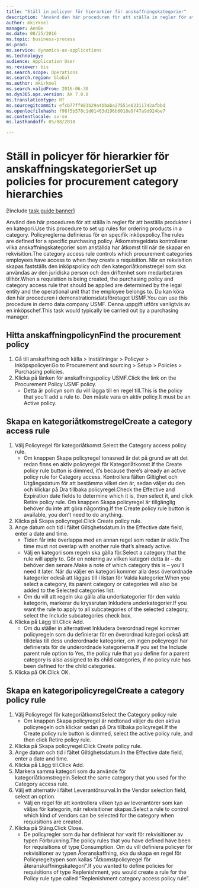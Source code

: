 ```yaml
--- 
title: "Ställ in policyer för hierarkier för anskaffningskategorier"
description: "Använd den här proceduren för att ställa in regler för att beställa produkter i en kategori."
author: mkirknel
manager: AnnBe
ms.date: 08/25/2016
ms.topic: business-process
ms.prod: 
ms.service: dynamics-ax-applications
ms.technology: 
audience: Application User
ms.reviewer: bis
ms.search.scope: Operations
ms.search.region: Global
ms.author: mkirknel
ms.search.validFrom: 2016-06-30
ms.dyn365.ops.version: AX 7.0.0
ms.translationtype: HT
ms.sourcegitcommit: efcb77ff883b29a4bbaba27551e02311742afbbd
ms.openlocfilehash: f98f5b578c1d01463d196b6018e9f47a9d924be7
ms.contentlocale: sv-se
ms.lasthandoff: 05/08/2018

---
```

# <a name="set-up-policies-for-procurement-category-hierarchies"></a><span data-ttu-id="9da3a-103">Ställ in policyer för hierarkier för anskaffningskategorier</span><span class="sxs-lookup"><span data-stu-id="9da3a-103">Set up policies for procurement category hierarchies</span></span>

[!include [task guide banner](../../includes/task-guide-banner.md)]

<span data-ttu-id="9da3a-104">Använd den här proceduren för att ställa in regler för att beställa produkter i en kategori.</span><span class="sxs-lookup"><span data-stu-id="9da3a-104">Use this procedure to set up rules for ordering products in a category.</span></span> <span data-ttu-id="9da3a-105">Policyreglerna definieras för en specifik inköpspolicy.</span><span class="sxs-lookup"><span data-stu-id="9da3a-105">The rules are defined for a specific purchasing policy.</span></span> <span data-ttu-id="9da3a-106">Åtkomstregeldata kontrollerar vilka anskaffningskategorier som anställda har åtkomst till när de skapar en rekvisition.</span><span class="sxs-lookup"><span data-stu-id="9da3a-106">The category access rule controls which procurement categories employees have access to when they create a requisition.</span></span> <span data-ttu-id="9da3a-107">När en rekvisition skapas fastställs den inköpspolicy och den kategoriåtkomstregel som ska användas av den juridiska person och den driftenhet som medarbetaren tillhör.</span><span class="sxs-lookup"><span data-stu-id="9da3a-107">When a requisition is being created, the purchasing policy and category access rule that should be applied are determined by the legal entity and the operational unit that the employee belongs to.</span></span> <span data-ttu-id="9da3a-108">Du kan köra den här proceduren i demonstrationsdataföretaget USMF.</span><span class="sxs-lookup"><span data-stu-id="9da3a-108">You can use this procedure in demo data company USMF.</span></span> <span data-ttu-id="9da3a-109">Denna uppgift utförs vanligtvis av en inköpschef.</span><span class="sxs-lookup"><span data-stu-id="9da3a-109">This task would typically be carried out by a purchasing manager.</span></span>


## <a name="find-the-procurement-policy"></a><span data-ttu-id="9da3a-110">Hitta anskaffningpolicyn</span><span class="sxs-lookup"><span data-stu-id="9da3a-110">Find the procurement policy</span></span>
1. <span data-ttu-id="9da3a-111">Gå till anskaffning och källa > Inställningar > Policyer > Inköpspolicyer.</span><span class="sxs-lookup"><span data-stu-id="9da3a-111">Go to Procurement and sourcing > Setup > Policies > Purchasing policies.</span></span>
2. <span data-ttu-id="9da3a-112">Klicka på länken för anskaffningspolicy USMF.</span><span class="sxs-lookup"><span data-stu-id="9da3a-112">Click the link on the Procurement Policy USMF policy.</span></span>
    * <span data-ttu-id="9da3a-113">Detta är policyn som du vill lägga till en regel till.</span><span class="sxs-lookup"><span data-stu-id="9da3a-113">This is the policy that you’ll add a rule to.</span></span> <span data-ttu-id="9da3a-114">Den måste vara en aktiv policy.</span><span class="sxs-lookup"><span data-stu-id="9da3a-114">It must be an Active policy.</span></span>  

## <a name="create-a-category-access-rule"></a><span data-ttu-id="9da3a-115">Skapa en kategoriåtkomstregel</span><span class="sxs-lookup"><span data-stu-id="9da3a-115">Create a category access rule</span></span>
1. <span data-ttu-id="9da3a-116">Välj Policyregel för kategoriåtkomst.</span><span class="sxs-lookup"><span data-stu-id="9da3a-116">Select the Category access policy rule.</span></span>
    * <span data-ttu-id="9da3a-117">Om knappen Skapa policyregel tonasned är det på grund av att det redan finns en aktiv policyregel för Kategoriåtkomst.</span><span class="sxs-lookup"><span data-stu-id="9da3a-117">If the Create policy rule button is dimmed, it’s because there’s already an active policy rule for Category access.</span></span> <span data-ttu-id="9da3a-118">Kontrollera fälten Giltighet och Utgångsdatum för att bestämma vilket den är, sedan väljer du den och klickar på Dra tillbaka policyregel.</span><span class="sxs-lookup"><span data-stu-id="9da3a-118">Check the Effective and Expiration date fields to determine which it is, then select it, and click Retire policy rule.</span></span> <span data-ttu-id="9da3a-119">Om knappen Skapa policyregel är tillgänglig behöver du inte att göra någonting.</span><span class="sxs-lookup"><span data-stu-id="9da3a-119">If the Create policy rule button is available, you don’t need to do anything.</span></span>  
2. <span data-ttu-id="9da3a-120">Klicka på Skapa policyregel.</span><span class="sxs-lookup"><span data-stu-id="9da3a-120">Click Create policy rule.</span></span>
3. <span data-ttu-id="9da3a-121">Ange datum och tid i fältet Giltighetsdatum.</span><span class="sxs-lookup"><span data-stu-id="9da3a-121">In the Effective date field, enter a date and time.</span></span>
    * <span data-ttu-id="9da3a-122">Tiden får inte överlappa med en annan regel som redan är aktiv.</span><span class="sxs-lookup"><span data-stu-id="9da3a-122">The time must not overlap with another rule that’s already active.</span></span>  
    * <span data-ttu-id="9da3a-123">Välj en kategori som regeln ska gälla för.</span><span class="sxs-lookup"><span data-stu-id="9da3a-123">Select a category that the rule will apply to.</span></span> <span data-ttu-id="9da3a-124">Gör en notering av vilken kategori detta är – du behöver den senare.</span><span class="sxs-lookup"><span data-stu-id="9da3a-124">Make a note of which category this is – you’ll need it later.</span></span> <span data-ttu-id="9da3a-125">När du väljer en kategori kommer alla dess överordnade kategorier också att läggas till i listan för Valda kategorier.</span><span class="sxs-lookup"><span data-stu-id="9da3a-125">When you select a category, its parent category or categories will also be added to the Selected categories list.</span></span>  
    * <span data-ttu-id="9da3a-126">Om du vill att regeln ska gälla alla underkategorier för den valda kategorin, markerar du kryssrutan Inkludera underkategorier.</span><span class="sxs-lookup"><span data-stu-id="9da3a-126">If you want the rule to apply to all subcategories of the selected category, select the Include subcategories check box.</span></span>  
4. <span data-ttu-id="9da3a-127">Klicka på Lägg till.</span><span class="sxs-lookup"><span data-stu-id="9da3a-127">Click Add.</span></span>
    * <span data-ttu-id="9da3a-128">Om du ställer in alternativet Inkludera överordnad regel kommer policyregeln som du definierar för en överordnad kategori också att tilldelas till dess underordnade kategorier, om ingen policyregel har definierats för de underordnade kategorierna.</span><span class="sxs-lookup"><span data-stu-id="9da3a-128">If you set the Include parent rule option to Yes, the policy rule that you define for a parent category is also assigned to its child categories, if no policy rule has been defined for the child categories.</span></span>  
5. <span data-ttu-id="9da3a-129">Klicka på OK.</span><span class="sxs-lookup"><span data-stu-id="9da3a-129">Click OK.</span></span>

## <a name="create-a-category-policy-rule"></a><span data-ttu-id="9da3a-130">Skapa en kategoripolicyregel</span><span class="sxs-lookup"><span data-stu-id="9da3a-130">Create a category policy rule</span></span>
1. <span data-ttu-id="9da3a-131">Välj Policyregel för kategoriåtkomst</span><span class="sxs-lookup"><span data-stu-id="9da3a-131">Select the Category policy rule</span></span>
    * <span data-ttu-id="9da3a-132">Om knappen Skapa policyregel är nedtonad väljer du den aktiva policyregeln och klickar sedan på Dra tillbaka policyregel.</span><span class="sxs-lookup"><span data-stu-id="9da3a-132">If the Create policy rule button is dimmed, select the active policy rule, and then click Retire policy rule.</span></span>  
2. <span data-ttu-id="9da3a-133">Klicka på Skapa policyregel.</span><span class="sxs-lookup"><span data-stu-id="9da3a-133">Click Create policy rule.</span></span>
3. <span data-ttu-id="9da3a-134">Ange datum och tid i fältet Giltighetsdatum.</span><span class="sxs-lookup"><span data-stu-id="9da3a-134">In the Effective date field, enter a date and time.</span></span>
4. <span data-ttu-id="9da3a-135">Klicka på Lägg till.</span><span class="sxs-lookup"><span data-stu-id="9da3a-135">Click Add.</span></span>
5. <span data-ttu-id="9da3a-136">Markera samma kategori som du använde för kategoriåtkomstregeln.</span><span class="sxs-lookup"><span data-stu-id="9da3a-136">Select the same category that you used for the Category access rule.</span></span>
6. <span data-ttu-id="9da3a-137">Välj ett alternativ i fältet Leverantörsurval.</span><span class="sxs-lookup"><span data-stu-id="9da3a-137">In the Vendor selection field, select an option.</span></span>
    * <span data-ttu-id="9da3a-138">Välj en regel för att kontrollera vilken typ av leverantörer som kan väljas för kategorin, när rekvisitioner skapas.</span><span class="sxs-lookup"><span data-stu-id="9da3a-138">Select a rule to control which kind of vendors can be selected for the category when requisitions are created.</span></span>  
7. <span data-ttu-id="9da3a-139">Klicka på Stäng.</span><span class="sxs-lookup"><span data-stu-id="9da3a-139">Click Close.</span></span>
    * <span data-ttu-id="9da3a-140">De policyregler som du har definierat har varit för rekvisitioner av typen Förbrukning.</span><span class="sxs-lookup"><span data-stu-id="9da3a-140">The policy rules that you have defined have been for requisitions of type Consumption.</span></span> <span data-ttu-id="9da3a-141">Om du vill definiera policyer för rekvisitioner av typen Återanskaffning, ska du skapa en regel för Policyregeltypen som kallas "Åtkomstpolicyregel för återanskaffningskategori".</span><span class="sxs-lookup"><span data-stu-id="9da3a-141">If you wanted to define policies for requisitions of type Replenishment, you would create a rule for the Policy rule type called “Replenishment category access policy rule”.</span></span>  


